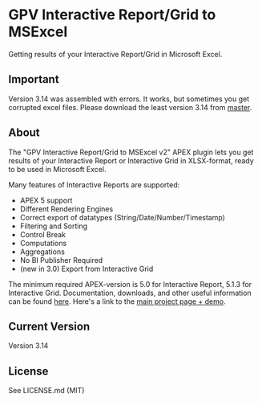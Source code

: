 GPV Interactive Report/Grid to MSExcel
=================================

Getting results of your Interactive Report/Grid in Microsoft Excel. 

## Important

Version 3.14 was assembled with errors. It works, but sometimes you get corrupted excel files. 
Please download the least version 3.14 from [master](https://github.com/glebovpavel/IR_to_MSExcel/archive/master.zip). 

## About

The "GPV Interactive Report/Grid to MSExcel v2" APEX plugin lets you get results of your Interactive Report or Interactive Grid in XLSX-format, ready to be used in Microsoft Excel.

Many features of Interactive Reports are supported:
 *  APEX 5 support
 *  Different Rendering Engines
 *  Correct export of datatypes (String/Date/Number/Timestamp)
 *  Filtering and Sorting
 *  Control Break
 *  Computations
 *  Aggregations
 *  No BI Publisher Required
 *  (new in 3.0) Export from Interactive Grid

The minimum required APEX-version is 5.0 for Interactive Report, 5.1.3 for Interactive Grid.
Documentation, downloads, and other useful information can be found [here](http://glebovpavel.github.io/Description_IR_TO_XSLX/).
Here's a link to the [main project page + demo](http://glebovpavel.github.io/Description_IR_TO_XSLX/).

## Current Version

Version 3.14

## License

See LICENSE.md (MIT)
